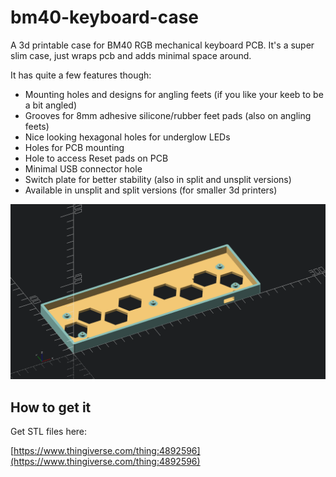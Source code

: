 # bm40-keyboard-case
A 3d printable case for BM40 RGB mechanical keyboard PCB.
It's a super slim case, just wraps pcb and adds minimal space around.

It has quite a few features though:
- Mounting holes and designs for angling feets (if you like your keeb to be a bit angled)
- Grooves for 8mm adhesive silicone/rubber feet pads (also on angling feets)
- Nice looking hexagonal holes for underglow LEDs
- Holes for PCB mounting
- Hole to access Reset pads on PCB
- Minimal USB connector hole
- Switch plate for better stability (also in split and unsplit versions)
- Available in unsplit and split versions (for smaller 3d printers)

![3d Model Screen](./img/BM40-case.png "3d Render of the case")


## How to get it

Get STL files here:

[https://www.thingiverse.com/thing:4892596](https://www.thingiverse.com/thing:4892596)